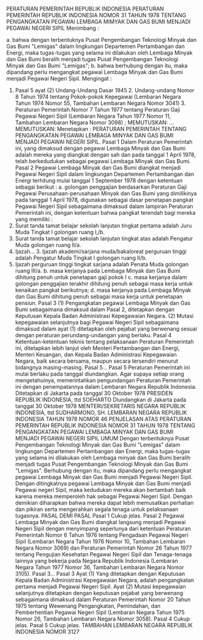  PERATURAN PEMERINTAH REPUBLIK INDONESIA PERATURAN PEMERINTAH REPUBLIK INDONESIA NOMOR 31 TAHUN 1978 TENTANG PENGANGKATAN PEGAWAI LEMBAGA MIMYAK DAN GAS BUMI MENJADI PEGAWAI NEGERI SIPIL
Menimbang :

a. bahwa dengan terbentuknya Pusat Pengembangan Teknologi Minyak dan Gas Bumi "Lemigas" dalam lingkungan Departemen Pertambangan dan Energi, maka tugas-tugas yang selama ini dilakukan oleh Lembaga Minyak dan Gas Bumi beralih menjadi tugas Pusat Pengembangan Teknologi Minyak dan Gas Bumi "Lemigas";
b. bahwa berhubung dengan itu, maka dipandang perlu mengangkat pegawai Lembaga Minyak dan Gas Bumi menjadi Pegawai Negeri Sipil.
Mengingat :

1. Pasal 5 ayat (2) Undang-Undang Dasar 1945 2. Undang-undang Nomor 8 Tahun 1974 tentang Pokok-pokok Kepegawai (Lembaran Negara Tahun 1974 Nomor 55, Tambahan Lembaran Negara Nomor 3041) 3. Peraturan Pemerintah Nomor 7 Tahun 1977 tentang Peraturan Gaji Pegawai Negeri Sipil (Lembaran Negara Tahun 1977 Nomor 11, Tambahan Lembaran Negara Nomor 3098) ;
MEMUTUSKAN:
 …
MEMUTUSKAN:
 Menetapkan : PERATURAN PEMERINTAH TENTANG PENGANGKATAN PEGAWAI LEMBAGA MINYAK DAN GAS BUMI MENJADI PEGAWAI NEGERI SIPIL.
Pasal 1
Dalam Peraturan Pemerintah ini, yang dimaksud dengan pegawai Lembaga Minyak dan Gas Bumi adalah mereka yang diangkat dengan sah dan pada tanggal 1 April 1978, telah berkedudukan sebagai pegawai Lembaga Minyak dan Gas Bumi.
Pasal 2
Pegawai Lembaga Minyak dan Gas Bumi diangkat menjadi Pegawai Negeri Sipil dalam lingkungan Departemen Pertambangan dan Energi terhitung mulai tanggal 1 September 1978 dengan ketentuan sebagai berikut :
a. golongan penggajian berdasarkan Peraturan Gaji Pegawai Perusahaan-perusahaan Minyak dan Gas Bumi yang dimilikinya pada tanggal 1 April 1978, digunakan sebagai dasar penetapan pangkat Pegawai Negeri Sipil sebagaimana dimaksud dalam lampiran Peraturan Pemerintah ini, dengan ketentuan bahwa pangkat terendah bagi mereka yang memiliki :
1. Surat tanda tamat belajar sekolah lanjutan tingkat pertama adalah Juru Muda Tingkat I golongan ruang I,/b.
2. Surat tanda tamat belajar sekolah lanjutan tingkat atas adalah Pengatur Muda golongan ruang II/a.
3. Ijazah… 3. Ijazah akademi/sarjana muda/bakaloreat perguruan tinggi adalah Pengatur Muda Tingkat I golongan ruang II/b.
4. Ijazah perguruan tinggi tingkat sarjana adalah Penata Muda golongan ruang III/a.
b. masa kerjanya pada Lembaga Minyak dan Gas Bumi dihitung penuh untuk penetapan gaji pokok I c. masa kerjanya dalam golongan penggajian terakhir dihitung penuh sebagai masa kerja untuk kenaikan pangkat berikutnya;
d. masa kerjanya pada Lembaga Minyak dan Gas Bumi dihitung penuh sebagai masa kerja untuk penetapan pensiun.
Pasal 3
(1) Pengangkatan pegawai Lembaga Minyak dan Gas Bumi sebagaimana dimaksud dalam Pasal 2, ditetapkan dengan Keputusan Kepala Badan Administrasi Kepegawaian Negara.
(2) Mutasi kepegawaian selanjutnya bagi Pegawai Negeri Sipil sebagaimana dimaksud dalam ayat (1) ditetapkan oleh pejabat yang berwenang sesuai dengan peraturan perundang-undangan yang berlaku.
Pasal 4
Ketentuan-ketentuan teknis tentang pelaksanaan Peraturan Pemerintah ini, ditetapkan lebih lanjut oleh Menteri Pertambangan dan Energi, Menteri Keuangan, dan Kepala Badan Administrasi Kepegawaian Negara, baik secara bersama, maupun secara tersendiri menurut bidangnya masing-masing. Pasal 5…
Pasal 5
Peraturan Pemerintah ini mulai berlaku pada tanggal diundangkan. Agar supaya setiap orang mengetahuinya, memerintahkan pengundangan Peraturan Pemerintah ini dengan penempatannya dalam Lembaran Negara Republik Indonesia. Ditetapkan di Jakarta pada tanggal 30 Oktober 1978 PRESIDEN REPUBLIK INDONESIA, ttd SOEHARTO Diundangkan di Jakarta pada tanggal 30 Oktober 1978 MENTERI/SEKRETARIS NEGARA REPUBLIK INDONESIA, ttd SUDHARMONO, SH. LEMBARAN NEGARA REPUBLIK INDONESIA TAHUN 1978 NOMOR 46 PENJELASAN ATAS PERATURAN PEMERINTAH REPUBLIK INDONESIA NOMOR 31 TAHUN 1978 TENTANG PENGANGKATAN PEGAWAI LEMBAGA MINYAK DAN GAS BUMI MENJADI PEGAWAI NEGERI SIPIL UMUM Dengan terbentuknya Pusat Pengembangan Teknologi Minyak dan Gas Bumi "Lemigas" dalam lingkungan Departemen Pertambangan dan Energi, maka tugas-tugas yang selama ini dilakukan oleh Lembaga minyak dan Gas Bumi beralih menjadi tugas Pusat Pengembangan Teknologi Minyak dan Gas Bumi "Lemigas". Berhubung dengan itu, maka dipandang perlu mengangkat pegawai Lembaga Minyak dan Gas Bumi menjadi Pegawai Negeri Sipil. Dengan ditingkatnya pegawai Lembaga Minyak dan Gas Bumi menjadi Pegawai negeri Sipil, maka kedudukan mereka akan bertambah baik karena mereka memperoleh hak sebagai Pegawai Negeri Sipil. Dengan demikian diharapkan bahwa mereka dapat lebih memusatkan perhatian dan pikiran serta mengerahkan segala tenaga untuk pelaksanaan tugasnya. PASAL DEMI PASAL
Pasal 1
Cukup jelas.
Pasal 2
Pegawai Lembaga Minyak dan Gas Bumi diangkat langsung menjadi Pegawai Negeri Sipil dengan menyimpang seperlunya dari ketentuan Peraturan Pemerintah Nomor 6 Tahun 1976 tentang Pengadaan Pegawai Negeri Sipil (Lembaran Negara Tahun 1976 Nomor 10, Tambahan Lembaran Negara Nomor 3069) dan Peraturan Pemerintah Nomor 26 Tahun 1977 tentang Pengujian Kesehatan Pegawai Negeri Sipil dan Tenaga-tenaga lainnya yang bekerja pada Negara Republik Indonesia (Lembaran Negara Tahun 1977 Nomor 36, Tambahan Lembaran Negara Nomor 3105). Pasal 3…
Pasal 3
Ayat (1) Yang ditetapkan dengan Keputusan Kepala Badan Administrasi Kepegawaian Negara, adalah pengangkatan pertama menjadi Pegawai Negeri Sipil. Ayat (2) Mutasi kepegawaian selanjutnya ditetapkan dengan keputusan pejabat yang berwenang sebagaimana dimaksud dalam Peraturan Pemerintah Nomor 20 Tahun 1975 tentang Wewenang Pengangkatan, Pemindahan, dan Pemberhentian Pegawai Negeri Sipil (Lembaran Negara Tahun 1975 Nomor 26, Tambahan Lembaran Negara Nomor 3058).
Pasal 4
Cukup jelas.
Pasal 5
Cukup jelas. TAMBAHAN LEMBARAN NEGARA REPUBLIK INDONESIA NOMOR 3127